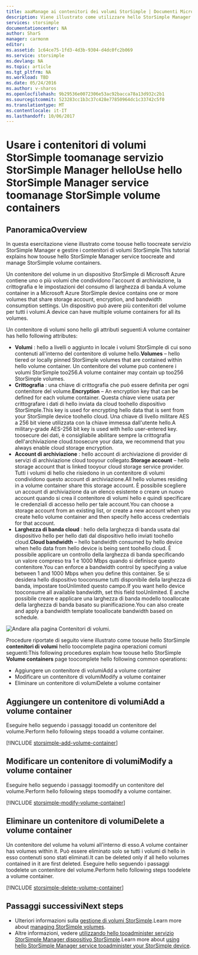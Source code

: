 ```yaml
---
title: aaaManage ai contenitori dei volumi StorSimple | Documenti Microsoft
description: Viene illustrato come utilizzare hello StorSimple Manager contenitori dei volumi servizio pagina tooadd, modificare o eliminare un contenitore del volume.
services: storsimple
documentationcenter: NA
author: SharS
manager: carmonm
editor: 
ms.assetid: 1c64ce75-1fd3-4d3b-9304-d4dc0fc2b069
ms.service: storsimple
ms.devlang: NA
ms.topic: article
ms.tgt_pltfrm: NA
ms.workload: TBD
ms.date: 05/24/2016
ms.author: v-sharos
ms.openlocfilehash: 9b29536e0072306e53ac92bacca78a13d932c2b1
ms.sourcegitcommit: 523283cc1b3c37c428e77850964dc1c33742c5f0
ms.translationtype: MT
ms.contentlocale: it-IT
ms.lasthandoff: 10/06/2017
---
```

# <a name="use-hello-storsimple-manager-service-toomanage-storsimple-volume-containers"></a><span data-ttu-id="0b231-103">Usare i contenitori di volumi StorSimple toomanage servizio StorSimple Manager hello</span><span class="sxs-lookup"><span data-stu-id="0b231-103">Use hello StorSimple Manager service toomanage StorSimple volume containers</span></span>
## <a name="overview"></a><span data-ttu-id="0b231-104">Panoramica</span><span class="sxs-lookup"><span data-stu-id="0b231-104">Overview</span></span>
<span data-ttu-id="0b231-105">In questa esercitazione viene illustrato come toouse hello toocreate servizio StorSimple Manager e gestire i contenitori di volumi StorSimple.</span><span class="sxs-lookup"><span data-stu-id="0b231-105">This tutorial explains how toouse hello StorSimple Manager service toocreate and manage StorSimple volume containers.</span></span>

<span data-ttu-id="0b231-106">Un contenitore del volume in un dispositivo StorSimple di Microsoft Azure contiene uno o più volumi che condividono l'account di archiviazione, la crittografia e le impostazioni del consumo di larghezza di banda.</span><span class="sxs-lookup"><span data-stu-id="0b231-106">A volume container in a Microsoft Azure StorSimple device contains one or more volumes that share storage account, encryption, and bandwidth consumption settings.</span></span> <span data-ttu-id="0b231-107">Un dispositivo può avere più contenitori del volume per tutti i volumi.</span><span class="sxs-lookup"><span data-stu-id="0b231-107">A device can have multiple volume containers for all its volumes.</span></span> 

<span data-ttu-id="0b231-108">Un contenitore di volumi sono hello gli attributi seguenti:</span><span class="sxs-lookup"><span data-stu-id="0b231-108">A volume container has hello following attributes:</span></span>

* <span data-ttu-id="0b231-109">**Volumi** : hello a livelli o aggiunto in locale i volumi StorSimple di cui sono contenuti all'interno del contenitore di volume hello.</span><span class="sxs-lookup"><span data-stu-id="0b231-109">**Volumes** – hello tiered or locally pinned StorSimple volumes that are contained within hello volume container.</span></span> <span data-ttu-id="0b231-110">Un contenitore del volume può contenere i volumi StorSimple too256.</span><span class="sxs-lookup"><span data-stu-id="0b231-110">A volume container may contain up too256 StorSimple volumes.</span></span>
* <span data-ttu-id="0b231-111">**Crittografia** : una chiave di crittografia che può essere definita per ogni contenitore del volume.</span><span class="sxs-lookup"><span data-stu-id="0b231-111">**Encryption** – An encryption key that can be defined for each volume container.</span></span> <span data-ttu-id="0b231-112">Questa chiave viene usata per crittografare i dati di hello inviata da cloud toohello dispositivo StorSimple.</span><span class="sxs-lookup"><span data-stu-id="0b231-112">This key is used for encrypting hello data that is sent from your StorSimple device toohello cloud.</span></span> <span data-ttu-id="0b231-113">Una chiave di livello militare AES a 256 bit viene utilizzata con la chiave immessa dall'utente hello.</span><span class="sxs-lookup"><span data-stu-id="0b231-113">A military-grade AES-256 bit key is used with hello user-entered key.</span></span> <span data-ttu-id="0b231-114">toosecure dei dati, è consigliabile abilitare sempre la crittografia dell'archiviazione cloud.</span><span class="sxs-lookup"><span data-stu-id="0b231-114">toosecure your data, we recommend that you always enable cloud storage encryption.</span></span>
* <span data-ttu-id="0b231-115">**Account di archiviazione** : hello account di archiviazione di provider di servizi di archiviazione cloud tooyour collegato.</span><span class="sxs-lookup"><span data-stu-id="0b231-115">**Storage account** – hello storage account that is linked tooyour cloud storage service provider.</span></span> <span data-ttu-id="0b231-116">Tutti i volumi di hello che risiedono in un contenitore di volumi condividono questo account di archiviazione.</span><span class="sxs-lookup"><span data-stu-id="0b231-116">All hello volumes residing in a volume container share this storage account.</span></span> <span data-ttu-id="0b231-117">È possibile scegliere un account di archiviazione da un elenco esistente o creare un nuovo account quando si crea il contenitore di volumi hello e quindi specificare le credenziali di accesso hello per tale account.</span><span class="sxs-lookup"><span data-stu-id="0b231-117">You can choose a storage account from an existing list, or create a new account when you create hello volume container and then specify hello access credentials for that account.</span></span>
* <span data-ttu-id="0b231-118">**Larghezza di banda cloud** : hello della larghezza di banda usata dal dispositivo hello per hello dati dal dispositivo hello inviati toohello cloud.</span><span class="sxs-lookup"><span data-stu-id="0b231-118">**Cloud bandwidth** – hello bandwidth consumed by hello device when hello data from hello device is being sent toohello cloud.</span></span> <span data-ttu-id="0b231-119">È possibile applicare un controllo della larghezza di banda specificando un valore compreso tra 1 e 1000 Mbps quando si definisce questo contenitore.</span><span class="sxs-lookup"><span data-stu-id="0b231-119">You can enforce a bandwidth control by specifying a value between 1 and 1000 Mbps when you define this container.</span></span> <span data-ttu-id="0b231-120">Se si desidera hello dispositivo tooconsume tutti disponibile della larghezza di banda, impostare tooUnlimited questo campo.</span><span class="sxs-lookup"><span data-stu-id="0b231-120">If you want hello device tooconsume all available bandwidth, set this field tooUnlimited.</span></span> <span data-ttu-id="0b231-121">È anche possibile creare e applicare una larghezza di banda modello tooallocate della larghezza di banda basato su pianificazione.</span><span class="sxs-lookup"><span data-stu-id="0b231-121">You can also create and apply a bandwidth template tooallocate bandwidth based on schedule.</span></span>

![Andare alla pagina Contenitori di volumi.](./media/storsimple-manage-volume-containers/HCS_VolumeContainersPage.png)

<span data-ttu-id="0b231-123">Procedure riportate di seguito viene illustrato come toouse hello StorSimple **contenitori di volumi** hello toocomplete pagina operazioni comuni seguenti:</span><span class="sxs-lookup"><span data-stu-id="0b231-123">This following procedures explain how toouse hello StorSimple **Volume containers** page toocomplete hello following common operations:</span></span>

* <span data-ttu-id="0b231-124">Aggiungere un contenitore di volumi</span><span class="sxs-lookup"><span data-stu-id="0b231-124">Add a volume container</span></span> 
* <span data-ttu-id="0b231-125">Modificare un contenitore di volumi</span><span class="sxs-lookup"><span data-stu-id="0b231-125">Modify a volume container</span></span> 
* <span data-ttu-id="0b231-126">Eliminare un contenitore di volumi</span><span class="sxs-lookup"><span data-stu-id="0b231-126">Delete a volume container</span></span> 

## <a name="add-a-volume-container"></a><span data-ttu-id="0b231-127">Aggiungere un contenitore di volumi</span><span class="sxs-lookup"><span data-stu-id="0b231-127">Add a volume container</span></span>
<span data-ttu-id="0b231-128">Eseguire hello seguendo i passaggi tooadd un contenitore del volume.</span><span class="sxs-lookup"><span data-stu-id="0b231-128">Perform hello following steps tooadd a volume container.</span></span>

[!INCLUDE [storsimple-add-volume-container](../../includes/storsimple-add-volume-container.md)]

## <a name="modify-a-volume-container"></a><span data-ttu-id="0b231-129">Modificare un contenitore di volumi</span><span class="sxs-lookup"><span data-stu-id="0b231-129">Modify a volume container</span></span>
<span data-ttu-id="0b231-130">Eseguire hello seguendo i passaggi toomodify un contenitore del volume.</span><span class="sxs-lookup"><span data-stu-id="0b231-130">Perform hello following steps toomodify a volume container.</span></span>

[!INCLUDE [storsimple-modify-volume-container](../../includes/storsimple-modify-volume-container.md)]

## <a name="delete-a-volume-container"></a><span data-ttu-id="0b231-131">Eliminare un contenitore di volumi</span><span class="sxs-lookup"><span data-stu-id="0b231-131">Delete a volume container</span></span>
<span data-ttu-id="0b231-132">Un contenitore del volume ha volumi all'interno di esso.</span><span class="sxs-lookup"><span data-stu-id="0b231-132">A volume container has volumes within it.</span></span> <span data-ttu-id="0b231-133">Può essere eliminato solo se tutti i volumi di hello in esso contenuti sono stati eliminati.</span><span class="sxs-lookup"><span data-stu-id="0b231-133">It can be deleted only if all hello volumes contained in it are first deleted.</span></span> <span data-ttu-id="0b231-134">Eseguire hello seguendo i passaggi toodelete un contenitore del volume.</span><span class="sxs-lookup"><span data-stu-id="0b231-134">Perform hello following steps toodelete a volume container.</span></span>

[!INCLUDE [storsimple-delete-volume-container](../../includes/storsimple-delete-volume-container.md)]

## <a name="next-steps"></a><span data-ttu-id="0b231-135">Passaggi successivi</span><span class="sxs-lookup"><span data-stu-id="0b231-135">Next steps</span></span>
* <span data-ttu-id="0b231-136">Ulteriori informazioni sulla [gestione di volumi StorSimple](storsimple-manage-volumes.md).</span><span class="sxs-lookup"><span data-stu-id="0b231-136">Learn more about [managing StorSimple volumes](storsimple-manage-volumes.md).</span></span> 
* <span data-ttu-id="0b231-137">Altre informazioni, vedere [utilizzando hello tooadminister servizio StorSimple Manager dispositivo StorSimple](storsimple-manager-service-administration.md).</span><span class="sxs-lookup"><span data-stu-id="0b231-137">Learn more about [using hello StorSimple Manager service tooadminister your StorSimple device](storsimple-manager-service-administration.md).</span></span>

